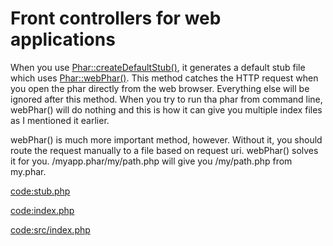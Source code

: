 # Front controllers for web applications

When you use [Phar::createDefaultStub()](http://php.net/manual/en/phar.createdefaultstub.php), it generates a default stub file
which uses [Phar::webPhar()](http://php.net/manual/en/phar.webphar.php). This method catches the HTTP request when you open 
the phar directly from the web browser. Everything else will be ignored after this method.
When you try to run tha phar from command line, webPhar() will do nothing and this is how it
can give you multiple index files as I mentioned it earlier.

webPhar() is much more important method, however. 
Without it, you should route the request 
manually to a file based on request uri. webPhar() solves it for you. 
/myapp.phar/my/path.php will give you /my/path.php from my.phar.

[code:stub.php](stub.php)

[code:index.php](index.php)

[code:src/index.php](src/index.php)